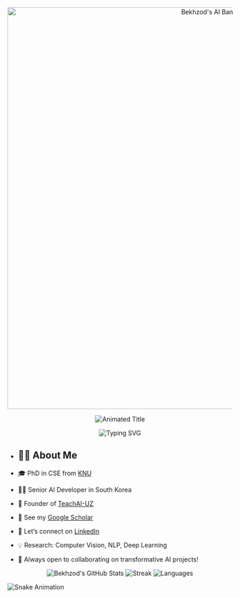 <!-- Banner (self-host or use an image link, e.g., Cloudinary, Imgur) -->
<p align="center">
  <img src="https://your-image-link/banner.gif" alt="Bekhzod's AI Banner" width="900"/>
</p>


<!-- Animated SVG Title -->
<p align="center">
  <img src="https://github-readme-title.vercel.app/api/headings/gradient?title=Hi%2C%20I%27m%20Bekhzod%20%F0%9F%91%8B&size=60" alt="Animated Title">
</p>

<!-- Typing Animation Bio -->
<p align="center">
  <img src="https://readme-typing-svg.demolab.com?font=Fira+Code&pause=1000&color=E9723D&center=true&width=440&lines=Senior+AI+Engineer.;Founder+of+TeachAI-UZ.;PhD+in+CSE+from+KNU.;Let%27s+Build+Visionary+AI+Together!" alt="Typing SVG"/>
</p>


- ## 👨‍💻 About Me

- 🎓 PhD in CSE from [KNU](https://en.knu.ac.kr/main/main.htm)
- 🧑‍💼 Senior AI Developer in South Korea
- 🧠 Founder of [TeachAI-UZ](https://github.com/TeachAI-UZ)
- 🔬 See my [Google Scholar](https://scholar.google.com/citations?user=3QhMoi0AAAAJ&hl=en)
- 💼 Let’s connect on [LinkedIn](https://www.linkedin.com/in/bekhzod-olimov-doctor-of-engineering-33059bb1/)
- 💡 Research: Computer Vision, NLP, Deep Learning
- 🤝 Always open to collaborating on transformative AI projects!

<p align="center">
  <img src="https://github-readme-stats-git-masterrstaa-rickstaa.vercel.app/api?username=bekhzod-olimov&theme=chartreuse-dark&show_icons=true&line_height=27" alt="Bekhzod's GitHub Stats" />
  <img src="https://streak-stats.demolab.com?user=bekhzod-olimov&theme=dark&hide_border=true" alt="Streak"/>
  <img src="https://github-readme-stats.vercel.app/api/top-langs/?username=bekhzod-olimov&hide=Jupyter%20Notebook&layout=compact&theme=chartreuse-dark" alt="Languages"/>
</p>

![Snake Animation](https://github.com/bekhzod-olimov/bekhzod-olimov/blob/output/github-contribution-grid-snake.svg)
